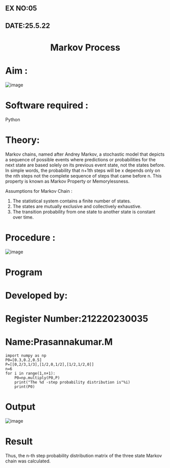## EX NO:05
## DATE:25.5.22
# <p align="center">Markov Process


# Aim : 

![image](https://user-images.githubusercontent.com/104613195/170176804-7a25305b-c5e3-4b93-8201-8ebbe99765cc.png)

# Software required :  

Python

# Theory:

Markov chains, named after Andrey Markov, a stochastic model that depicts a sequence of possible events where predictions or probabilities for the next state are based solely on its previous event state, not the states before. In simple words, the probability that n+1th steps will be x depends only on the nth steps not the complete sequence of steps that came before n. This property is known as Markov Property or Memorylessness. 

Assumptions for Markov Chain :
1. The statistical system contains a finite number of states.
2. The states are mutually exclusive and collectively exhaustive.
3. The transition probability from one state to another state is constant over time.
# Procedure :

![image](https://user-images.githubusercontent.com/104613195/170175685-c6187523-f268-4a3b-b03d-8bbe62647a57.png)



# Program

# Developed by:
# Register Number:212220230035
# Name:Prasannakumar.M
```
import numpy as np
P0=[0.3,0.2,0.5]
P=[[0,2/3,1/3],[1/2,0,1/2],[1/2,1/2,0]]
n=6
for i in range(1,n+1):
    P0=np.multiply(P0,P)
    print("The %d -step probability distribution is"%i)
    print(P0)
```


# Output
![image](https://user-images.githubusercontent.com/75235090/170512340-f970622b-0d40-4503-92e9-bca325b7af07.png)

# Result
Thus, the n-th step probability distribution matrix of the three state Markov chain was calculated.

